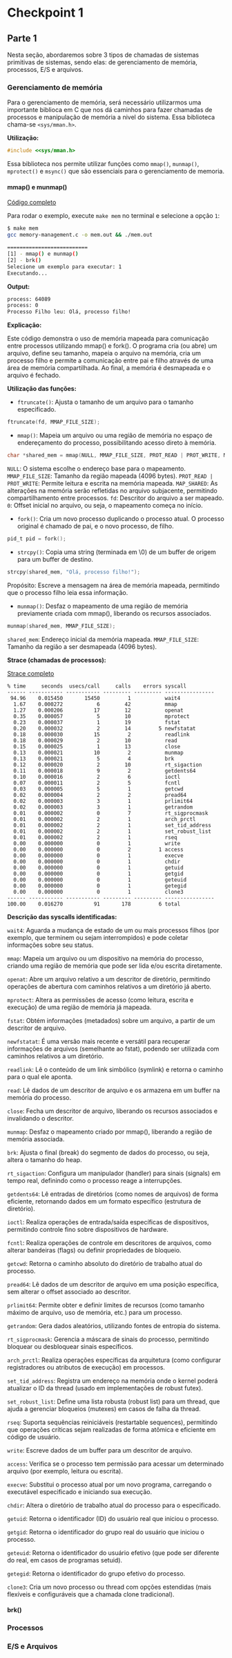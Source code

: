 # Checkpoint 1

## Parte 1

Nesta seção, abordaremos sobre 3 tipos de chamadas de sistemas primitivas de sistemas, sendo elas: de gerenciamento de memória, processos, E/S e arquivos.

### Gerenciamento de memória

Para o gerenciamento de memória, será necessário utilizarmos uma importante biblioca em C que nos dá caminhos para fazer chamadas de processos e manipulação de memória a nivel do sistema. Essa biblioteca chama-se `<sys/mman.h>`.

**Utilização:**

```c
#include <<sys/mman.h>
```

Essa biblioteca nos permite utilizar funções como `mmap()`, `munmap()`, `mprotect()` e `msync()` que são essenciais para o gerenciamento de memoria.

#### mmap() e munmap()

[Código completo](./memory-management.c)

Para rodar o exemplo, execute `make mem` no terminal e selecione a opção `1`:

```bash
$ make mem
gcc memory-management.c -o mem.out && ./mem.out

==========================
[1] - mmap() e munmap()
[2] - brk()
Selecione um exemplo para executar: 1
Executando...
```

**Output:**

```bash
process: 64089
process: 0
Processo Filho leu: Olá, processo filho!
```

**Explicação:**

Este código demonstra o uso de memória mapeada para comunicação entre processos utilizando mmap() e fork(). O programa cria (ou abre) um arquivo, define seu tamanho, mapeia o arquivo na memória, cria um processo filho e permite a comunicação entre pai e filho através de uma área de memória compartilhada. Ao final, a memória é desmapeada e o arquivo é fechado.

**Utilização das funções:**

- `ftruncate()`: Ajusta o tamanho de um arquivo para o tamanho especificado.

```c
ftruncate(fd, MMAP_FILE_SIZE);
```

- `mmap()`: Mapeia um arquivo ou uma região de memória no espaço de endereçamento do processo, possibilitando acesso direto à memória.

```c
char *shared_mem = mmap(NULL, MMAP_FILE_SIZE, PROT_READ | PROT_WRITE, MAP_SHARED, fd, 0);
```

`NULL`: O sistema escolhe o endereço base para o mapeamento.
`MMAP_FILE_SIZE`: Tamanho da região mapeada (4096 bytes).
`PROT_READ | PROT_WRITE`: Permite leitura e escrita na memória mapeada.
`MAP_SHARED`: As alterações na memória serão refletidas no arquivo subjacente, permitindo compartilhamento entre processos.
`fd`: Descritor do arquivo a ser mapeado.
`0`: Offset inicial no arquivo, ou seja, o mapeamento começa no início.

- `fork()`: Cria um novo processo duplicando o processo atual. O processo original é chamado de pai, e o novo processo, de filho.

```c
pid_t pid = fork();
```

- `strcpy()`: Copia uma string (terminada em \0) de um buffer de origem para um buffer de destino.

```c
strcpy(shared_mem, "Olá, processo filho!");
```

Propósito: Escreve a mensagem na área de memória mapeada, permitindo que o processo filho leia essa informação.

- `munmap()`: Desfaz o mapeamento de uma região de memória previamente criada com mmap(), liberando os recursos associados.

```c
munmap(shared_mem, MMAP_FILE_SIZE);
```

`shared_mem`: Endereço inicial da memória mapeada.
`MMAP_FILE_SIZE`: Tamanho da região a ser desmapeada (4096 bytes).

**Strace (chamadas de processos):**

[Strace completo](./memory-management.strace)

```
% time     seconds  usecs/call     calls    errors syscall
------ ----------- ----------- --------- --------- ----------------
 94.96    0.015450       15450         1           wait4
  1.67    0.000272           6        42           mmap
  1.27    0.000206          17        12           openat
  0.35    0.000057           5        10           mprotect
  0.23    0.000037           1        19           fstat
  0.20    0.000032           2        14         5 newfstatat
  0.18    0.000030          15         2           readlink
  0.18    0.000029           2        10           read
  0.15    0.000025           1        13           close
  0.13    0.000021          10         2           munmap
  0.13    0.000021           5         4           brk
  0.12    0.000020           2        10           rt_sigaction
  0.11    0.000018           9         2           getdents64
  0.10    0.000016           2         6           ioctl
  0.07    0.000011           2         5           fcntl
  0.03    0.000005           5         1           getcwd
  0.02    0.000004           2         2           pread64
  0.02    0.000003           3         1           prlimit64
  0.02    0.000003           3         1           getrandom
  0.01    0.000002           0         7           rt_sigprocmask
  0.01    0.000002           2         1           arch_prctl
  0.01    0.000002           2         1           set_tid_address
  0.01    0.000002           2         1           set_robust_list
  0.01    0.000002           2         1           rseq
  0.00    0.000000           0         1           write
  0.00    0.000000           0         2         1 access
  0.00    0.000000           0         1           execve
  0.00    0.000000           0         1           chdir
  0.00    0.000000           0         1           getuid
  0.00    0.000000           0         1           getgid
  0.00    0.000000           0         1           geteuid
  0.00    0.000000           0         1           getegid
  0.00    0.000000           0         1           clone3
------ ----------- ----------- --------- --------- ----------------
100.00    0.016270          91       178         6 total
```

**Descrição das syscalls identificadas:**

`wait4`: Aguarda a mudança de estado de um ou mais processos filhos (por exemplo, que terminem ou sejam interrompidos) e pode coletar informações sobre seu status.

`mmap`: Mapeia um arquivo ou um dispositivo na memória do processo, criando uma região de memória que pode ser lida e/ou escrita diretamente.

`openat`: Abre um arquivo relativo a um descritor de diretório, permitindo operações de abertura com caminhos relativos a um diretório já aberto.

`mprotect`: Altera as permissões de acesso (como leitura, escrita e execução) de uma região de memória já mapeada.

`fstat`: Obtém informações (metadados) sobre um arquivo, a partir de um descritor de arquivo.

`newfstatat`: É uma versão mais recente e versátil para recuperar informações de arquivos (semelhante ao fstat), podendo ser utilizada com caminhos relativos a um diretório.

`readlink`: Lê o conteúdo de um link simbólico (symlink) e retorna o caminho para o qual ele aponta.

`read`: Lê dados de um descritor de arquivo e os armazena em um buffer na memória do processo.

`close`: Fecha um descritor de arquivo, liberando os recursos associados e invalidando o descritor.

`munmap`: Desfaz o mapeamento criado por mmap(), liberando a região de memória associada.

`brk`: Ajusta o final (break) do segmento de dados do processo, ou seja, altera o tamanho do heap.

`rt_sigaction`: Configura um manipulador (handler) para sinais (signals) em tempo real, definindo como o processo reage a interrupções.

`getdents64`: Lê entradas de diretórios (como nomes de arquivos) de forma eficiente, retornando dados em um formato específico (estrutura de diretório).

`ioctl`: Realiza operações de entrada/saída específicas de dispositivos, permitindo controle fino sobre dispositivos de hardware.

`fcntl`: Realiza operações de controle em descritores de arquivos, como alterar bandeiras (flags) ou definir propriedades de bloqueio.

`getcwd`: Retorna o caminho absoluto do diretório de trabalho atual do processo.

`pread64`: Lê dados de um descritor de arquivo em uma posição específica, sem alterar o offset associado ao descritor.

`prlimit64`: Permite obter e definir limites de recursos (como tamanho máximo de arquivo, uso de memória, etc.) para um processo.

`getrandom`: Gera dados aleatórios, utilizando fontes de entropia do sistema.

`rt_sigprocmask`: Gerencia a máscara de sinais do processo, permitindo bloquear ou desbloquear sinais específicos.

`arch_prctl`: Realiza operações específicas da arquitetura (como configurar registradores ou atributos de execução) em processos.

`set_tid_address`: Registra um endereço na memória onde o kernel poderá atualizar o ID da thread (usado em implementações de robust futex).

`set_robust_list`: Define uma lista robusta (robust list) para um thread, que ajuda a gerenciar bloqueios (mutexes) em casos de falha da thread.

`rseq`: Suporta sequências reiniciáveis (restartable sequences), permitindo que operações críticas sejam realizadas de forma atômica e eficiente em código de usuário.

`write`: Escreve dados de um buffer para um descritor de arquivo.

`access`: Verifica se o processo tem permissão para acessar um determinado arquivo (por exemplo, leitura ou escrita).

`execve`: Substitui o processo atual por um novo programa, carregando o executável especificado e iniciando sua execução.

`chdir`: Altera o diretório de trabalho atual do processo para o especificado.

`getuid`: Retorna o identificador (ID) do usuário real que iniciou o processo.

`getgid`: Retorna o identificador do grupo real do usuário que iniciou o processo.

`geteuid`: Retorna o identificador do usuário efetivo (que pode ser diferente do real, em casos de programas setuid).

`getegid`: Retorna o identificador do grupo efetivo do processo.

`clone3`: Cria um novo processo ou thread com opções estendidas (mais flexíveis e configuráveis que a chamada clone tradicional).

#### brk()

### Processos

### E/S e Arquivos
